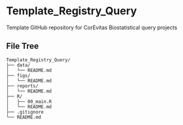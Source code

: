 # Template_Registry_Query
Template GitHub repository for CorEvitas Biostatistical query projects

## File Tree  

```
Template_Registry_Query/
├── data/
│   └── README.md
├── figs/
│   └── README.md
├── reports/
│   └── README.md
├── R/
│   ├── 00_main.R
│   └── README.md
├── .gitignore
└── README.md
```
